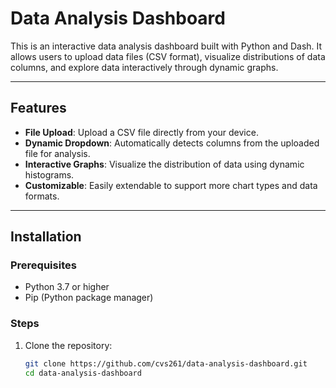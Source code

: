 # Data Analysis Dashboard

This is an interactive data analysis dashboard built with Python and Dash. It allows users to upload data files (CSV format), visualize distributions of data columns, and explore data interactively through dynamic graphs.

---

## Features

- **File Upload**: Upload a CSV file directly from your device.
- **Dynamic Dropdown**: Automatically detects columns from the uploaded file for analysis.
- **Interactive Graphs**: Visualize the distribution of data using dynamic histograms.
- **Customizable**: Easily extendable to support more chart types and data formats.

---

## Installation

### Prerequisites

- Python 3.7 or higher
- Pip (Python package manager)

### Steps

1. Clone the repository:
   ```bash
   git clone https://github.com/cvs261/data-analysis-dashboard.git
   cd data-analysis-dashboard
